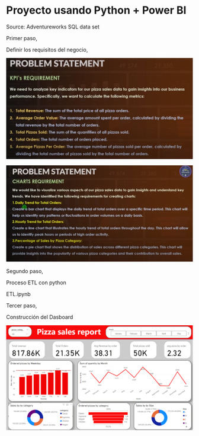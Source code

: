 # Proyecto usando Python + Power BI 



Source:
Adventureworks SQL data set


Primer paso, 

Definir los requisitos del negocio,


![Table1](screeshots/01.png)


![Table2](screeshots/02.png)


Segundo paso, 

Proceso ETL con python
 
ETL.ipynb


Tercer paso, 

Construcción del Dasboard


![SS](screeshots/03.png)


